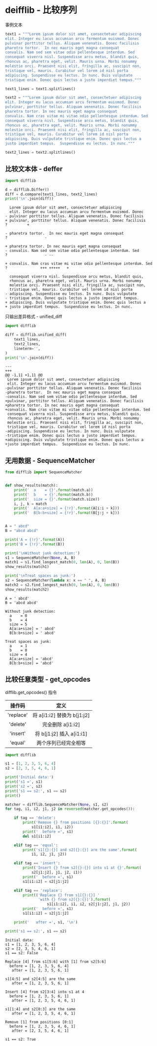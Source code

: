 
# deifflib - 比较序列

事例文本


```python
text1 = """Lorem ipsum dolor sit amet, consectetuer adipiscing
elit. Integer eu lacus accumsan arcu fermentum euismod. Donec
pulvinar porttitor tellus. Aliquam venenatis. Donec facilisis
pharetra tortor.  In nec mauris eget magna consequat
convalis. Nam sed sem vitae odio pellentesque interdum. Sed
consequat viverra nisl. Suspendisse arcu metus, blandit quis,
rhoncus ac, pharetra eget, velit. Mauris urna. Morbi nonummy
molestie orci. Praesent nisi elit, fringilla ac, suscipit non,
tristique vel, mauris. Curabitur vel lorem id nisl porta
adipiscing. Suspendisse eu lectus. In nunc. Duis vulputate
tristique enim. Donec quis lectus a justo imperdiet tempus."""

text1_lines = text1.splitlines()

text2 = """Lorem ipsum dolor sit amet, consectetuer adipiscing
elit. Integer eu lacus accumsan arcu fermentum euismod. Donec
pulvinar, porttitor tellus. Aliquam venenatis. Donec facilisis
pharetra tortor. In nec mauris eget magna consequat
convalis. Nam cras vitae mi vitae odio pellentesque interdum. Sed
consequat viverra nisl. Suspendisse arcu metus, blandit quis,
rhoncus ac, pharetra eget, velit. Mauris urna. Morbi nonummy
molestie orci. Praesent nisi elit, fringilla ac, suscipit non,
tristique vel, mauris. Curabitur vel lorem id nisl porta
adipiscing. Duis vulputate tristique enim. Donec quis lectus a
justo imperdiet tempus.  Suspendisse eu lectus. In nunc."""

text2_lines = text2.splitlines()
```

## 比较文本体 - deffer


```python
import difflib

d = difflib.Differ()
diff = d.compare(text1_lines, text2_lines)
print('\n'.join(diff))
```

      Lorem ipsum dolor sit amet, consectetuer adipiscing
      elit. Integer eu lacus accumsan arcu fermentum euismod. Donec
    - pulvinar porttitor tellus. Aliquam venenatis. Donec facilisis
    + pulvinar, porttitor tellus. Aliquam venenatis. Donec facilisis
    ?         +
    
    - pharetra tortor.  In nec mauris eget magna consequat
    ?                 -
    
    + pharetra tortor. In nec mauris eget magna consequat
    - convalis. Nam sed sem vitae odio pellentesque interdum. Sed
    ?                 - --
    
    + convalis. Nam cras vitae mi vitae odio pellentesque interdum. Sed
    ?               +++ +++++   +
    
      consequat viverra nisl. Suspendisse arcu metus, blandit quis,
      rhoncus ac, pharetra eget, velit. Mauris urna. Morbi nonummy
      molestie orci. Praesent nisi elit, fringilla ac, suscipit non,
      tristique vel, mauris. Curabitur vel lorem id nisl porta
    - adipiscing. Suspendisse eu lectus. In nunc. Duis vulputate
    - tristique enim. Donec quis lectus a justo imperdiet tempus.
    + adipiscing. Duis vulputate tristique enim. Donec quis lectus a
    + justo imperdiet tempus.  Suspendisse eu lectus. In nunc.


只输出差异格式 - unified_diff


```python
import difflib

diff = difflib.unified_diff(
    text1_lines,
    text2_lines,
    lineterm='',
)
print('\n'.join(diff))
```

    --- 
    +++ 
    @@ -1,11 +1,11 @@
     Lorem ipsum dolor sit amet, consectetuer adipiscing
     elit. Integer eu lacus accumsan arcu fermentum euismod. Donec
    -pulvinar porttitor tellus. Aliquam venenatis. Donec facilisis
    -pharetra tortor.  In nec mauris eget magna consequat
    -convalis. Nam sed sem vitae odio pellentesque interdum. Sed
    +pulvinar, porttitor tellus. Aliquam venenatis. Donec facilisis
    +pharetra tortor. In nec mauris eget magna consequat
    +convalis. Nam cras vitae mi vitae odio pellentesque interdum. Sed
     consequat viverra nisl. Suspendisse arcu metus, blandit quis,
     rhoncus ac, pharetra eget, velit. Mauris urna. Morbi nonummy
     molestie orci. Praesent nisi elit, fringilla ac, suscipit non,
     tristique vel, mauris. Curabitur vel lorem id nisl porta
    -adipiscing. Suspendisse eu lectus. In nunc. Duis vulputate
    -tristique enim. Donec quis lectus a justo imperdiet tempus.
    +adipiscing. Duis vulputate tristique enim. Donec quis lectus a
    +justo imperdiet tempus.  Suspendisse eu lectus. In nunc.


## 无用数据 - SequenceMatcher


```python
from difflib import SequenceMatcher


def show_results(match):
    print('  a    = {}'.format(match.a))
    print('  b    = {}'.format(match.b))
    print('  size = {}'.format(match.size))
    i, j, k = match
    print('  A[a:a+size] = {!r}'.format(A[i:i + k]))
    print('  B[b:b+size] = {!r}'.format(B[j:j + k]))


A = " abcd"
B = "abcd abcd"

print('A = {!r}'.format(A))
print('B = {!r}'.format(B))

print('\nWithout junk detection:')
s1 = SequenceMatcher(None, A, B)
match1 = s1.find_longest_match(0, len(A), 0, len(B))
show_results(match1)

print('\nTreat spaces as junk:')
s2 = SequenceMatcher(lambda x: x == " ", A, B)
match2 = s2.find_longest_match(0, len(A), 0, len(B))
show_results(match2)
```

    A = ' abcd'
    B = 'abcd abcd'
    
    Without junk detection:
      a    = 0
      b    = 4
      size = 5
      A[a:a+size] = ' abcd'
      B[b:b+size] = ' abcd'
    
    Treat spaces as junk:
      a    = 1
      b    = 0
      size = 4
      A[a:a+size] = 'abcd'
      B[b:b+size] = 'abcd'


## 比较任意类型 - get_opcodes

difflib.get_opcodes() 指令

|操作码	|定义|
|:-:|:-:|
'replace'|	将 a[i1:i2] 替换为 b[j1:j2]
'delete'|	完全删除 a[i1:i2] 
'insert'|	将 b[j1:j2] 插入 a[i1:i1]
'equal'|	两个序列已经完全相等


```python
import difflib

s1 = [1, 2, 3, 5, 6, 4]
s2 = [2, 3, 5, 4, 6, 1]

print('Initial data:')
print('s1 =', s1)
print('s2 =', s2)
print('s1 == s2:', s1 == s2)
print()

matcher = difflib.SequenceMatcher(None, s1, s2)
for tag, i1, i2, j1, j2 in reversed(matcher.get_opcodes()):

    if tag == 'delete':
        print('Remove {} from positions [{}:{}]'.format(
            s1[i1:i2], i1, i2))
        print('  before =', s1)
        del s1[i1:i2]

    elif tag == 'equal':
        print('s1[{}:{}] and s2[{}:{}] are the same'.format(
            i1, i2, j1, j2))

    elif tag == 'insert':
        print('Insert {} from s2[{}:{}] into s1 at {}'.format(
            s2[j1:j2], j1, j2, i1))
        print('  before =', s1)
        s1[i1:i2] = s2[j1:j2]

    elif tag == 'replace':
        print(('Replace {} from s1[{}:{}] '
               'with {} from s2[{}:{}]').format(
                   s1[i1:i2], i1, i2, s2[j1:j2], j1, j2))
        print('  before =', s1)
        s1[i1:i2] = s2[j1:j2]

    print('   after =', s1, '\n')

print('s1 == s2:', s1 == s2)
```

    Initial data:
    s1 = [1, 2, 3, 5, 6, 4]
    s2 = [2, 3, 5, 4, 6, 1]
    s1 == s2: False
    
    Replace [4] from s1[5:6] with [1] from s2[5:6]
      before = [1, 2, 3, 5, 6, 4]
       after = [1, 2, 3, 5, 6, 1] 
    
    s1[4:5] and s2[4:5] are the same
       after = [1, 2, 3, 5, 6, 1] 
    
    Insert [4] from s2[3:4] into s1 at 4
      before = [1, 2, 3, 5, 6, 1]
       after = [1, 2, 3, 5, 4, 6, 1] 
    
    s1[1:4] and s2[0:3] are the same
       after = [1, 2, 3, 5, 4, 6, 1] 
    
    Remove [1] from positions [0:1]
      before = [1, 2, 3, 5, 4, 6, 1]
       after = [2, 3, 5, 4, 6, 1] 
    
    s1 == s2: True



```python

```
